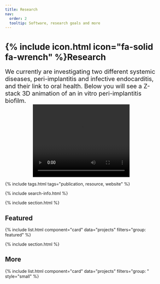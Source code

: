 ```yaml
---
title: Research
nav:
  order: 2
  tooltip: Software, research goals and more
---
```


# {% include icon.html icon="fa-solid fa-wrench" %}Research

<span style="font-size: 20px;">
We currently are investigating two different systemic diseases, peri-implantitis and infective endocarditis, and their link to oral health. Below you will see a Z-stack 3D animation of an in vitro peri-implantitis biofilm.
</span>

<div style="text-align: center;">
  <video width="320" height="240" controls>
    <source src="/images/cell5.mp4" type="video/mp4">
    Your browser does not support the video tag.
  </video>
</div>


{% include tags.html tags="publication, resource, website" %}

{% include search-info.html %}

{% include section.html %}

## Featured

{% include list.html component="card" data="projects" filters="group: featured" %}

{% include section.html %}

## More

{% include list.html component="card" data="projects" filters="group: " style="small" %}
